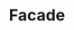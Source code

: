 ---
layout: default
title: Facade
modified:
categories: structural
excerpt:
tags: []
image:
  feature:
  teaser: nav/400x250.png
  thumb:
---